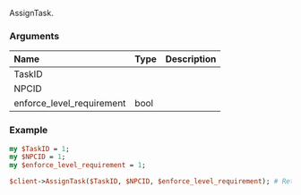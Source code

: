 AssignTask.
### Arguments
**Name**|**Type**|**Description**
:---|:---|:---
TaskID||
NPCID||
enforce_level_requirement|bool|

### Example

```perl
my $TaskID = 1;
my $NPCID = 1;
my $enforce_level_requirement = 1;

$client->AssignTask($TaskID, $NPCID, $enforce_level_requirement); # Returns void
```